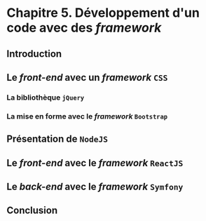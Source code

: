# Chapitre 5. Développement d'un code avec des *framework*

## Introduction

## Le *front-end* avec un *framework* `CSS`

### La bibliothèque `jQuery`

### La mise en forme avec le *framework* `Bootstrap`

## Présentation de `NodeJS`

## Le *front-end* avec le *framework* `ReactJS`

## Le *back-end* avec le *framework* `Symfony`

## Conclusion
